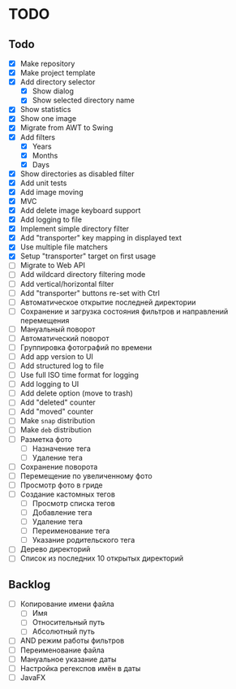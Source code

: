 # TODO

## Todo

- [x] Make repository
- [x] Make project template
- [x] Add directory selector
  - [x] Show dialog
  - [x] Show selected directory name
- [x] Show statistics
- [x] Show one image
- [x] Migrate from AWT to Swing
- [x] Add filters
  - [x] Years
  - [x] Months
  - [x] Days
- [x] Show directories as disabled filter
- [x] Add unit tests
- [x] Add image moving
- [x] MVC
- [x] Add delete image keyboard support
- [x] Add logging to file
- [x] Implement simple directory filter
- [x] Add "transporter" key mapping in displayed text
- [x] Use multiple file matchers
- [x] Setup "transporter" target on first usage
- [ ] Migrate to Web API
- [ ] Add wildcard directory filtering mode
- [ ] Add vertical/horizontal filter
- [ ] Add "transporter" buttons re-set with Ctrl
- [ ] Автоматическое открытие последней директории
- [ ] Сохранение и загрузка состояния фильтров и направлений перемещения
- [ ] Мануальный поворот
- [ ] Автоматический поворот
- [ ] Группировка фотографий по времени
- [ ] Add app version to UI
- [ ] Add structured log to file
- [ ] Use full ISO time format for logging
- [ ] Add logging to UI
- [ ] Add delete option (move to trash)
- [ ] Add "deleted" counter
- [ ] Add "moved" counter
- [ ] Make `snap` distribution
- [ ] Make `deb` distribution
- [ ] Разметка фото
  - [ ] Назначение тега
  - [ ] Удаление тега
- [ ] Сохранение поворота
- [ ] Перемещение по увеличенному фото
- [ ] Просмотр фото в гриде
- [ ] Создание кастомных тегов
  - [ ] Просмотр списка тегов
  - [ ] Добавление тега
  - [ ] Удаление тега
  - [ ] Переименование тега
  - [ ] Указание родительского тега
- [ ] Дерево директорий
- [ ] Список из последних 10 открытых директорий

## Backlog

- [ ] Копирование имени файла
  - [ ] Имя
  - [ ] Относительный путь
  - [ ] Абсолютный путь
- [ ] AND режим работы фильтров
- [ ] Переименование файла
- [ ] Мануальное указание даты
- [ ] Настройка регекспов имён в даты
- [ ] JavaFX